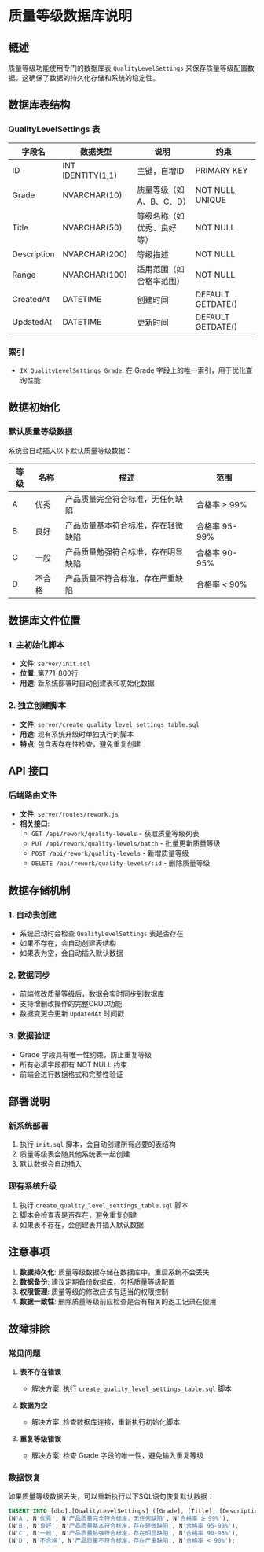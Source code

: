 # 质量等级数据库说明

## 概述

质量等级功能使用专门的数据库表 `QualityLevelSettings` 来保存质量等级配置数据。这确保了数据的持久化存储和系统的稳定性。

## 数据库表结构

### QualityLevelSettings 表

| 字段名 | 数据类型 | 说明 | 约束 |
|--------|----------|------|------|
| ID | INT IDENTITY(1,1) | 主键，自增ID | PRIMARY KEY |
| Grade | NVARCHAR(10) | 质量等级（如A、B、C、D） | NOT NULL, UNIQUE |
| Title | NVARCHAR(50) | 等级名称（如优秀、良好等） | NOT NULL |
| Description | NVARCHAR(200) | 等级描述 | NOT NULL |
| Range | NVARCHAR(100) | 适用范围（如合格率范围） | NOT NULL |
| CreatedAt | DATETIME | 创建时间 | DEFAULT GETDATE() |
| UpdatedAt | DATETIME | 更新时间 | DEFAULT GETDATE() |

### 索引

- `IX_QualityLevelSettings_Grade`: 在 Grade 字段上的唯一索引，用于优化查询性能

## 数据初始化

### 默认质量等级数据

系统会自动插入以下默认质量等级数据：

| 等级 | 名称 | 描述 | 范围 |
|------|------|------|------|
| A | 优秀 | 产品质量完全符合标准，无任何缺陷 | 合格率 ≥ 99% |
| B | 良好 | 产品质量基本符合标准，存在轻微缺陷 | 合格率 95-99% |
| C | 一般 | 产品质量勉强符合标准，存在明显缺陷 | 合格率 90-95% |
| D | 不合格 | 产品质量不符合标准，存在严重缺陷 | 合格率 < 90% |

## 数据库文件位置

### 1. 主初始化脚本
- **文件**: `server/init.sql`
- **位置**: 第771-800行
- **用途**: 新系统部署时自动创建表和初始化数据

### 2. 独立创建脚本
- **文件**: `server/create_quality_level_settings_table.sql`
- **用途**: 现有系统升级时单独执行的脚本
- **特点**: 包含表存在性检查，避免重复创建

## API 接口

### 后端路由文件
- **文件**: `server/routes/rework.js`
- **相关接口**:
  - `GET /api/rework/quality-levels` - 获取质量等级列表
  - `PUT /api/rework/quality-levels/batch` - 批量更新质量等级
  - `POST /api/rework/quality-levels` - 新增质量等级
  - `DELETE /api/rework/quality-levels/:id` - 删除质量等级

## 数据存储机制

### 1. 自动表创建
- 系统启动时会检查 `QualityLevelSettings` 表是否存在
- 如果不存在，会自动创建表结构
- 如果表为空，会自动插入默认数据

### 2. 数据同步
- 前端修改质量等级后，数据会实时同步到数据库
- 支持增删改操作的完整CRUD功能
- 数据变更会更新 `UpdatedAt` 时间戳

### 3. 数据验证
- Grade 字段具有唯一性约束，防止重复等级
- 所有必填字段都有 NOT NULL 约束
- 前端会进行数据格式和完整性验证

## 部署说明

### 新系统部署
1. 执行 `init.sql` 脚本，会自动创建所有必要的表结构
2. 质量等级表会随其他系统表一起创建
3. 默认数据会自动插入

### 现有系统升级
1. 执行 `create_quality_level_settings_table.sql` 脚本
2. 脚本会检查表是否存在，避免重复创建
3. 如果表不存在，会创建表并插入默认数据

## 注意事项

1. **数据持久化**: 质量等级数据存储在数据库中，重启系统不会丢失
2. **数据备份**: 建议定期备份数据库，包括质量等级配置
3. **权限管理**: 质量等级的修改应该有适当的权限控制
4. **数据一致性**: 删除质量等级前应检查是否有相关的返工记录在使用

## 故障排除

### 常见问题

1. **表不存在错误**
   - 解决方案: 执行 `create_quality_level_settings_table.sql` 脚本

2. **数据为空**
   - 解决方案: 检查数据库连接，重新执行初始化脚本

3. **重复等级错误**
   - 解决方案: 检查 Grade 字段的唯一性，避免输入重复等级

### 数据恢复

如果质量等级数据丢失，可以重新执行以下SQL语句恢复默认数据：

```sql
INSERT INTO [dbo].[QualityLevelSettings] ([Grade], [Title], [Description], [Range]) VALUES 
(N'A', N'优秀', N'产品质量完全符合标准，无任何缺陷', N'合格率 ≥ 99%'),
(N'B', N'良好', N'产品质量基本符合标准，存在轻微缺陷', N'合格率 95-99%'),
(N'C', N'一般', N'产品质量勉强符合标准，存在明显缺陷', N'合格率 90-95%'),
(N'D', N'不合格', N'产品质量不符合标准，存在严重缺陷', N'合格率 < 90%');
```